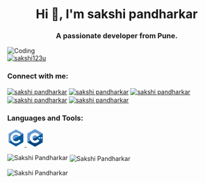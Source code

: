 <h1 align="center">Hi 👋, I'm sakshi pandharkar</h1>
<h3 align="center">A passionate developer from Pune.</h3>
<img align="right" alt="Coding" width="600" src="https://img.freepik.com/free-vector/matrix-style-binary-code-digital-falling-numbers-blue-background_1017-37387.jpg?size=626&ext=jpg&ga=GA1.1.1222169770.1702425600&semt=ais">
<p align="left"> <a href="https://github.com/ryo-ma/github-profile-trophy"><img src="https://github-profile-trophy.vercel.app/?username=sakshi123u" alt="sakshi123u" /></a> </p>

<h3 align="left">Connect with me:</h3>
<p align="left">
<a href="https://twitter.com/sakshi pandharkar" target="blank"><img align="center" src="https://raw.githubusercontent.com/rahuldkjain/github-profile-readme-generator/master/src/images/icons/Social/twitter.svg" alt="sakshi pandharkar" height="30" width="40" /></a>
<a href="https://linkedin.com/in/sakshi pandharkar" target="blank"><img align="center" src="https://raw.githubusercontent.com/rahuldkjain/github-profile-readme-generator/master/src/images/icons/Social/linked-in-alt.svg" alt="sakshi pandharkar" height="30" width="40" /></a>
<a href="https://www.hackerrank.com/sakshi pandharkar" target="blank"><img align="center" src="https://raw.githubusercontent.com/rahuldkjain/github-profile-readme-generator/master/src/images/icons/Social/hackerrank.svg" alt="sakshi pandharkar" height="30" width="40" /></a>
<a href="https://www.leetcode.com/sakshi pandharkar" target="blank"><img align="center" src="https://raw.githubusercontent.com/rahuldkjain/github-profile-readme-generator/master/src/images/icons/Social/leet-code.svg" alt="sakshi pandharkar" height="30" width="40" /></a>
<a href="https://auth.geeksforgeeks.org/user/sakshi pandharkar" target="blank"><img align="center" src="https://raw.githubusercontent.com/rahuldkjain/github-profile-readme-generator/master/src/images/icons/Social/geeks-for-geeks.svg" alt="sakshi pandharkar" height="30" width="40" /></a>
</p>

<h3 align="left">Languages and Tools:</h3>
<p align="left"> <a href="https://www.cprogramming.com/" target="_blank" rel="noreferrer"> <img src="https://raw.githubusercontent.com/devicons/devicon/master/icons/c/c-original.svg" alt="c" width="40" height="40"/> </a> <a href="https://www.w3schools.com/cpp/" target="_blank" rel="noreferrer"> <img src="https://raw.githubusercontent.com/devicons/devicon/master/icons/cplusplus/cplusplus-original.svg" alt="cplusplus" width="40" height="40"/> </a> </p>

<p><img align="left" src="https://github-readme-stats.vercel.app/api/top-langs?username=sakshi123u&show_icons=true&locale=en&layout=compact" alt="Sakshi Pandharkar" /></p>

<p>&nbsp;<img align="center" src="https://github-readme-stats.vercel.app/api?username=sakshi123u&show_icons=true&locale=en" alt="Sakshi Pandharkar" /></p>

<p><img align="center" src="https://github-readme-streak-stats.herokuapp.com/?user=sakshi123u&" alt="Sakshi Pandharkar" /></p>
